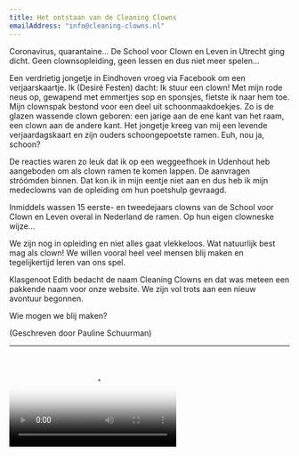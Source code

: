 ```yaml
---
title: Het ontstaan van de Cleaning Clowns
emailAddress: "info@cleaning-clowns.nl"
---
```


Coronavirus, quarantaine… De School voor Clown en Leven in Utrecht ging dicht. Geen clownsopleiding, geen lessen en dus niet meer spelen…

Een verdrietig jongetje in Eindhoven vroeg via Facebook om een verjaarskaartje. Ik (Desiré Festen) dacht: Ik stuur een clown! Met mijn rode neus op, gewapend met emmertjes sop en sponsjes, fietste ik naar hem toe. Mijn clownspak bestond voor een deel uit schoonmaakdoekjes. Zo is de glazen wassende clown geboren: een jarige aan de ene kant van het raam, een clown aan de andere kant. Het jongetje kreeg van mij een levende verjaardagskaart en zijn ouders schoongepoetste ramen. Euh, nou ja, schoon?

De reacties waren zo leuk dat ik op een weggeefhoek in Udenhout heb aangeboden om als clown ramen te komen lappen. De aanvragen stróómden binnen. Dat kon ik in mijn eentje niet aan en dus heb ik mijn medeclowns van de opleiding om hun poetshulp gevraagd.

Inmiddels wassen 15 eerste- en tweedejaars clowns van de School voor Clown en Leven overal in Nederland de ramen. Op hun eigen clowneske wijze…

We zijn nog in opleiding en niet alles gaat vlekkeloos. Wat natuurlijk best mag als clown! We willen vooral heel veel mensen blij maken en tegelijkertijd leren van ons spel.

Klasgenoot Edith bedacht de naam Cleaning Clowns en dat was meteen een pakkende naam voor onze website. We zijn vol trots aan een nieuw avontuur begonnen.

Wie mogen we blij maken?

<div class="text-center">(Geschreven door Pauline Schuurman)</div>

<hr/>
<br/>

<div class="embed-responsive embed-responsive-16by9">
  <video class="embed-responsive-item" controls poster="/images/a-cleaning-clown-film.png">
    <source src="/videos/a-cleaning-clown-film.mp4" type="video/mp4"></source>
  </video>
</div>